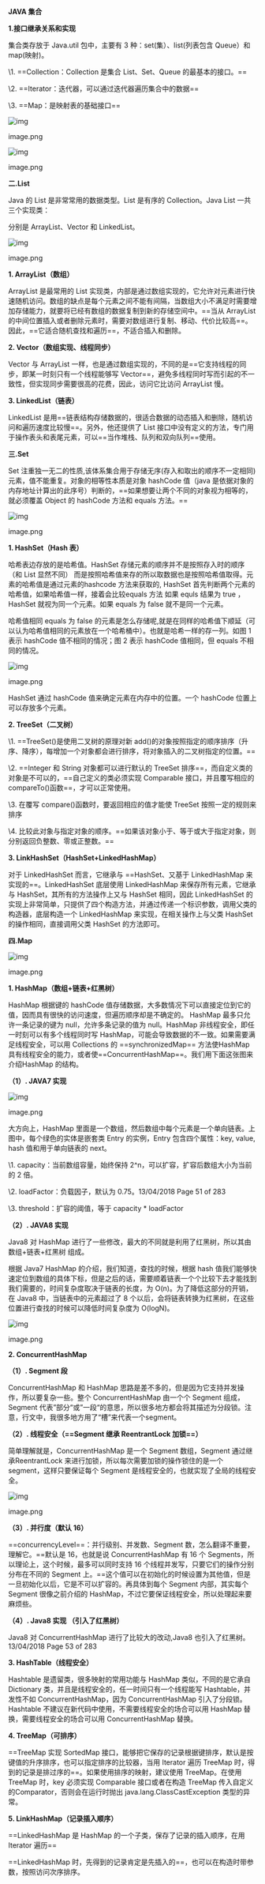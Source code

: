 **JAVA 集合**

**1.接口继承关系和实现**

集合类存放于 Java.util 包中，主要有 3 种：set(集）、list(列表包含 Queue）和 map(映射)。

\1. ==Collection：Collection 是集合 List、Set、Queue 的最基本的接口。==

\2. ==Iterator：迭代器，可以通过迭代器遍历集合中的数据==

\3. ==Map：是映射表的基础接口==



![img](https:////upload-images.jianshu.io/upload_images/5328791-1c9096babfdcabc3.png?imageMogr2/auto-orient/strip|imageView2/2/w/640/format/webp)

image.png

![img](https:////upload-images.jianshu.io/upload_images/5328791-91c3d4f46c5981e6.png?imageMogr2/auto-orient/strip|imageView2/2/w/640/format/webp)

image.png

**二.List**

Java 的 List 是非常常用的数据类型。List 是有序的 Collection。Java List 一共三个实现类：

分别是 ArrayList、Vector 和 LinkedList。

![img](https:////upload-images.jianshu.io/upload_images/5328791-2b52cc0438869c23.png?imageMogr2/auto-orient/strip|imageView2/2/w/640/format/webp)

image.png

**1. ArrayList（数组）**

ArrayList 是最常用的 List 实现类，内部是通过数组实现的，它允许对元素进行快速随机访问。数组的缺点是每个元素之间不能有间隔，当数组大小不满足时需要增加存储能力，就要将已经有数组的数据复制到新的存储空间中。==当从 ArrayList 的中间位置插入或者删除元素时，需要对数组进行复制、移动、代价比较高==。因此，==它适合随机查找和遍历==，不适合插入和删除。

**2. Vector（数组实现、线程同步）**

Vector 与 ArrayList 一样，也是通过数组实现的，不同的是==它支持线程的同步，即某一时刻只有一个线程能够写 Vector==，避免多线程同时写而引起的不一致性，但实现同步需要很高的花费，因此，访问它比访问 ArrayList 慢。

**3. LinkedList（链表）**

LinkedList 是用==链表结构存储数据的，很适合数据的动态插入和删除，随机访问和遍历速度比较慢==。另外，他还提供了 List 接口中没有定义的方法，专门用于操作表头和表尾元素，可以==当作堆栈、队列和双向队列==使用。

**三.Set**

Set 注重独一无二的性质,该体系集合用于存储无序(存入和取出的顺序不一定相同)元素，值不能重复。对象的相等性本质是对象 hashCode 值（java 是依据对象的内存地址计算出的此序号）判断的，==如果想要让两个不同的对象视为相等的，就必须覆盖 Object 的 hashCode 方法和 equals 方法。==

![img](https:////upload-images.jianshu.io/upload_images/5328791-d625b914dd87271f.png?imageMogr2/auto-orient/strip|imageView2/2/w/640/format/webp)

image.png

**1. HashSet（Hash 表）**

哈希表边存放的是哈希值。HashSet 存储元素的顺序并不是按照存入时的顺序（和 List 显然不同） 而是按照哈希值来存的所以取数据也是按照哈希值取得。元素的哈希值是通过元素的hashcode 方法来获取的, HashSet 首先判断两个元素的哈希值，如果哈希值一样，接着会比较equals 方法 如果 equls 结果为 true ，HashSet 就视为同一个元素。如果 equals 为 false 就不是同一个元素。

哈希值相同 equals 为 false 的元素是怎么存储呢,就是在同样的哈希值下顺延（可以认为哈希值相同的元素放在一个哈希桶中）。也就是哈希一样的存一列。如图 1 表示 hashCode 值不相同的情况；图 2 表示 hashCode 值相同，但 equals 不相同的情况。

![img](https:////upload-images.jianshu.io/upload_images/5328791-9944366841cd0bb4.png?imageMogr2/auto-orient/strip|imageView2/2/w/535/format/webp)

image.png

HashSet 通过 hashCode 值来确定元素在内存中的位置。一个 hashCode 位置上可以存放多个元素。

**2. TreeSet（二叉树）**

\1. ==TreeSet()是使用二叉树的原理对新 add()的对象按照指定的顺序排序（升序、降序），每增加一个对象都会进行排序，将对象插入的二叉树指定的位置。==

\2. ==Integer 和 String 对象都可以进行默认的 TreeSet 排序==，而自定义类的对象是不可以的，==自己定义的类必须实现 Comparable 接口，并且覆写相应的 compareTo()函数==，才可以正常使用。

\3. 在覆写 compare()函数时，要返回相应的值才能使 TreeSet 按照一定的规则来排序

\4. 比较此对象与指定对象的顺序。==如果该对象小于、等于或大于指定对象，则分别返回负整数、零或正整数。==

**3. LinkHashSet（HashSet+LinkedHashMap）**

对于 LinkedHashSet 而言，它继承与 ==HashSet、又基于 LinkedHashMap 来实现的==。LinkedHashSet 底层使用 LinkedHashMap 来保存所有元素，它继承与 HashSet，其所有的方法操作上又与 HashSet 相同，因此 LinkedHashSet 的实现上非常简单，只提供了四个构造方法，并通过传递一个标识参数，调用父类的构造器，底层构造一个 LinkedHashMap 来实现，在相关操作上与父类 HashSet 的操作相同，直接调用父类 HashSet 的方法即可。

**四.Map**

![img](https:////upload-images.jianshu.io/upload_images/5328791-5a4e8c0be917e334.png?imageMogr2/auto-orient/strip|imageView2/2/w/640/format/webp)

image.png

**1. HashMap（数组+链表+红黑树）**

HashMap 根据键的 hashCode 值存储数据，大多数情况下可以直接定位到它的值，因而具有很快的访问速度，但遍历顺序却是不确定的。 HashMap 最多只允许一条记录的键为 null，允许多条记录的值为 null。HashMap 非线程安全，即任一时刻可以有多个线程同时写 HashMap，可能会导致数据的不一致。如果需要满足线程安全，可以用 Collections 的 ==synchronizedMap== 方法使HashMap 具有线程安全的能力，或者使==ConcurrentHashMap==。我们用下面这张图来介绍HashMap 的结构。

**（1）. JAVA7 实现**

![img](https:////upload-images.jianshu.io/upload_images/5328791-a47e3a5065946028.png?imageMogr2/auto-orient/strip|imageView2/2/w/640/format/webp)

image.png

大方向上，HashMap 里面是一个数组，然后数组中每个元素是一个单向链表。上图中，每个绿色的实体是嵌套类 Entry 的实例，Entry 包含四个属性：key, value, hash 值和用于单向链表的 next。

\1. capacity：当前数组容量，始终保持 2^n，可以扩容，扩容后数组大小为当前的 2 倍。

\2. loadFactor：负载因子，默认为 0.75。13/04/2018 Page 51 of 283

\3. threshold：扩容的阈值，等于 capacity * loadFactor

**（2）. JAVA8 实现**

Java8 对 HashMap 进行了一些修改，最大的不同就是利用了红黑树，所以其由 数组+链表+红黑树 组成。

根据 Java7 HashMap 的介绍，我们知道，查找的时候，根据 hash 值我们能够快速定位到数组的具体下标，但是之后的话，需要顺着链表一个个比较下去才能找到我们需要的，时间复杂度取决于链表的长度，为 O(n)。为了降低这部分的开销，在 Java8 中，当链表中的元素超过了 8 个以后，会将链表转换为红黑树，在这些位置进行查找的时候可以降低时间复杂度为 O(logN)。

![img](https:////upload-images.jianshu.io/upload_images/5328791-df067b5f423be293.png?imageMogr2/auto-orient/strip|imageView2/2/w/640/format/webp)

image.png

**2. ConcurrentHashMap**

**（1）. Segment 段**

ConcurrentHashMap 和 HashMap 思路是差不多的，但是因为它支持并发操作，所以要复杂一些。整个 ConcurrentHashMap 由一个个 Segment 组成，Segment 代表”部分“或”一段“的意思，所以很多地方都会将其描述为分段锁。注意，行文中，我很多地方用了“槽”来代表一个segment。

**（2）. 线程安全（==Segment 继承 ReentrantLock 加锁==）**

简单理解就是，ConcurrentHashMap 是一个 Segment 数组，Segment 通过继承ReentrantLock 来进行加锁，所以每次需要加锁的操作锁住的是一个 segment，这样只要保证每个 Segment 是线程安全的，也就实现了全局的线程安全。

![img](https:////upload-images.jianshu.io/upload_images/5328791-08d7564da1817c37.png?imageMogr2/auto-orient/strip|imageView2/2/w/640/format/webp)

image.png

**（3）. 并行度（默认 16）**

==concurrencyLevel==：并行级别、并发数、Segment 数，怎么翻译不重要，理解它。==默认是 16，也就是说 ConcurrentHashMap 有 16 个 Segments，所以理论上，这个时候，最多可以同时支持 16 个线程并发写，只要它们的操作分别分布在不同的 Segment 上。==这个值可以在初始化的时候设置为其他值，但是一旦初始化以后，它是不可以扩容的。再具体到每个 Segment 内部，其实每个 Segment 很像之前介绍的 HashMap，不过它要保证线程安全，所以处理起来要麻烦些。

**（4）. Java8 实现 （引入了红黑树）**

Java8 对 ConcurrentHashMap 进行了比较大的改动,Java8 也引入了红黑树。13/04/2018 Page 53 of 283

**3. HashTable（线程安全）**

Hashtable 是遗留类，很多映射的常用功能与 HashMap 类似，不同的是它承自 Dictionary 类，并且是线程安全的，任一时间只有一个线程能写 Hashtable，并发性不如 ConcurrentHashMap，因为 ConcurrentHashMap 引入了分段锁。Hashtable 不建议在新代码中使用，不需要线程安全的场合可以用 HashMap 替换，需要线程安全的场合可以用 ConcurrentHashMap 替换。

**4. TreeMap（可排序）**

==TreeMap 实现 SortedMap 接口，能够把它保存的记录根据键排序，默认是按键值的升序排序，也可以指定排序的比较器，当用 Iterator 遍历 TreeMap 时，得到的记录是排过序的==。如果使用排序的映射，建议使用 TreeMap。在使用 TreeMap 时，key 必须实现 Comparable 接口或者在构造 TreeMap 传入自定义的Comparator，否则会在运行时抛出 java.lang.ClassCastException 类型的异常。

**5. LinkHashMap（记录插入顺序）**

==LinkedHashMap 是 HashMap 的一个子类，保存了记录的插入顺序，在用 Iterator 遍历==

==LinkedHashMap 时，先得到的记录肯定是先插入的==，也可以在构造时带参数，按照访问次序排序。



